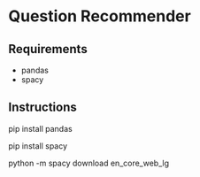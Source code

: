 # Question Recommender

## Requirements
* pandas
* spacy

## Instructions

pip install pandas

pip install spacy

python -m spacy download en_core_web_lg